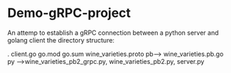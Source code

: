 # Demo-gRPC-project
An attemp to establish a gRPC connection between a python server and golang client
the directory structure:



.
client.go
go.mod
go.sum
wine_varieties.proto
pb--> wine_varieties.pb.go
py -->wine_varieties_pb2_grpc.py, wine_varieties_pb2.py, server.py

